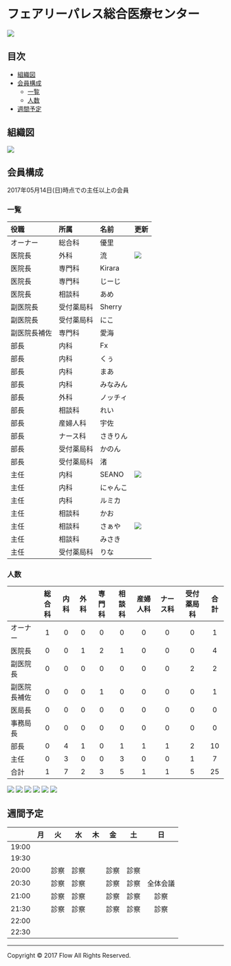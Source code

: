 # フェアリーパレス総合医療センター
<img src="https://github.com/fairy00000/organization/blob/master/image/Fairy.png">

## 目次
* [組織図](https://github.com/fairy00000/organization#組織図)
* [会員構成](https://github.com/fairy00000/organization#会員構成)
  * [一覧](https://github.com/fairy00000/organization#一覧)
  * [人数](https://github.com/fairy00000/organization#人数)
* [週間予定](https://github.com/fairy00000/organization#週間予定)

## 組織図
<img src="https://github.com/fairy00000/organization/blob/master/image/%E7%B5%84%E7%B9%94%E5%9B%B3.png">

## 会員構成

2017年05月14日(日)時点での主任以上の会員

### 一覧

|役職|所属|名前|更新|
|:-----|:-----|:-----|:-----|
|オーナー|総合科|優里||
|医院長|外科|流|<img src="https://github.com/fairy00000/organization/blob/master/image/new.gif">|
|医院長|専門科|Kirara||
|医院長|専門科|じーじ||
|医院長|相談科|あめ||
|副医院長|受付薬局科|Sherry||
|副医院長|受付薬局科|にこ||
|副医院長補佐|専門科|愛海||
|部長|内科|Fx||
|部長|内科|くぅ||
|部長|内科|まあ||
|部長|内科|みなみん||
|部長|外科|ノッチィ||
|部長|相談科|れい||
|部長|産婦人科|宇佐||
|部長|ナース科|さきりん||
|部長|受付薬局科|かのん||
|部長|受付薬局科|渚||
|主任|内科|SEANO|<img src="https://github.com/fairy00000/organization/blob/master/image/new.gif">|
|主任|内科|にゃんこ||
|主任|内科|ルミカ||
|主任|相談科|かお||
|主任|相談科|さぁや|<img src="https://github.com/fairy00000/organization/blob/master/image/new.gif">|
|主任|相談科|みさき||
|主任|受付薬局科|りな||

### 人数

||総合科|内科|外科|専門科|相談科|産婦人科|ナース科|受付薬局科|合計|
|:--|:---:|:---:|:---:|:---:|:---:|:---:|:---:|:---:|:---:|
|オーナー|1|0|0|0|0|0|0|0|1|
|医院長|0|0|1|2|1|0|0|0|4|
|副医院長|0|0|0|0|0|0|0|2|2|
|副医院長補佐|0|0|0|1|0|0|0|0|1|
|医局長|0|0|0|0|0|0|0|0|0|
|事務局長|0|0|0|0|0|0|0|0|0|
|部長|0|4|1|0|1|1|1|2|10|
|主任|0|3|0|0|3|0|0|1|7|
|合計|1|7|2|3|5|1|1|5|25|

<img src="https://github.com/fairy00000/organization/blob/master/image/Member.png">

<img src="https://github.com/fairy00000/organization/blob/master/image/DepartmentManeger.png">

<img src="https://github.com/fairy00000/organization/blob/master/image/Position.png">

<img src="https://github.com/fairy00000/organization/blob/master/image/AllPie.png">

<img src="https://github.com/fairy00000/organization/blob/master/image/CadrePie.png">

<img src="https://github.com/fairy00000/organization/blob/master/image/RegularPie.png">

## 週間予定

||月|火|水|木|金|土|日|
|:--|:---:|:---:|:---:|:---:|:---:|:---:|:---:|
|19:00| | | | | | | |
|19:30| | | | | | | |
|20:00| |診察|診察| |診察|診察| |
|20:30| |診察|診察| |診察|診察|全体会議|
|21:00| |診察|診察| |診察|診察|診察|
|21:30| |診察|診察| |診察|診察|診察|
|22:00| | | | | | | |
|22:30| | | | | | | |

-----

Copyright © 2017 Flow All Rights Reserved.
